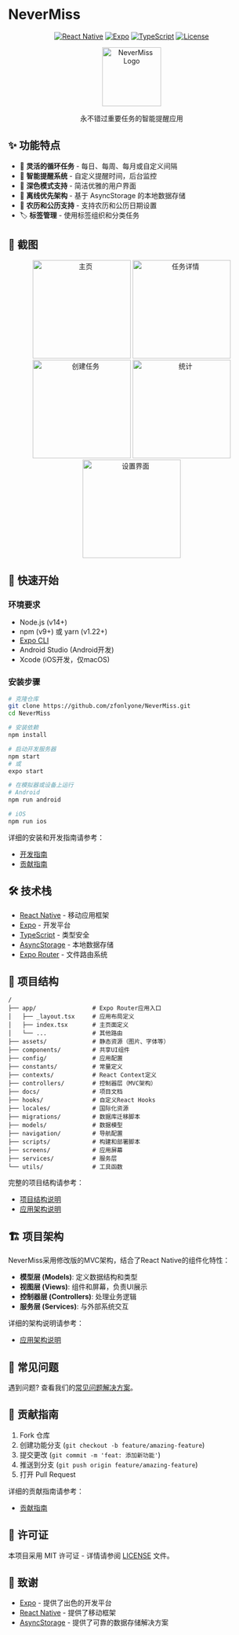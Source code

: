 # NeverMiss

<div align="center">

[![React Native](https://img.shields.io/badge/React%20Native-0.76.0-blue.svg?style=flat-square&logo=react)](https://reactnative.dev/)
[![Expo](https://img.shields.io/badge/Expo-SDK%2052-black.svg?style=flat-square&logo=expo)](https://expo.dev/)
[![TypeScript](https://img.shields.io/badge/TypeScript-5.1.3-blue.svg?style=flat-square&logo=typescript)](https://www.typescriptlang.org/)
[![License](https://img.shields.io/badge/License-MIT-green.svg?style=flat-square)](LICENSE)

</div>

<p align="center">
  <img src="assets/images/icon.png" alt="NeverMiss Logo" width="120" height="120">
</p>

<p align="center">
  永不错过重要任务的智能提醒应用
</p>

## ✨ 功能特点

- 🔄 **灵活的循环任务** - 每日、每周、每月或自定义间隔
- 🔔 **智能提醒系统** - 自定义提醒时间，后台监控
- 🌙 **深色模式支持** - 简洁优雅的用户界面
- 📱 **离线优先架构** - 基于 AsyncStorage 的本地数据存储
- 📅 **农历和公历支持** - 支持农历和公历日期设置
- 🏷️ **标签管理** - 使用标签组织和分类任务

## 📱 截图

<div align="center">
  <img src="assets/screenshots/main.png" alt="主页" width="200">
  <img src="assets/screenshots/task.png" alt="任务详情" width="200">
  <img src="assets/screenshots/task-edit.png" alt="创建任务" width="200">
  <img src="assets/screenshots/setting.png" alt="统计" width="200">
  <img src="assets/screenshots/statistics.png" alt="设置界面" width="200">
</div>

## 🚀 快速开始

### 环境要求

- Node.js (v14+)
- npm (v9+) 或 yarn (v1.22+)
- [Expo CLI](https://docs.expo.dev/get-started/installation/)
- Android Studio (Android开发)
- Xcode (iOS开发，仅macOS)

### 安装步骤

```bash
# 克隆仓库
git clone https://github.com/zfonlyone/NeverMiss.git
cd NeverMiss

# 安装依赖
npm install

# 启动开发服务器
npm start
# 或
expo start

# 在模拟器或设备上运行
# Android
npm run android

# iOS
npm run ios
```

详细的安装和开发指南请参考：
- [开发指南](docs/DEVELOPMENT_GUIDE.md)
- [贡献指南](docs/CONTRIBUTING.md)

## 🛠️ 技术栈

- [React Native](https://reactnative.dev/) - 移动应用框架
- [Expo](https://expo.dev/) - 开发平台
- [TypeScript](https://www.typescriptlang.org/) - 类型安全
- [AsyncStorage](https://react-native-async-storage.github.io/async-storage/) - 本地数据存储
- [Expo Router](https://docs.expo.dev/router/introduction/) - 文件路由系统

## 📂 项目结构

```
/
├── app/                # Expo Router应用入口
│   ├── _layout.tsx     # 应用布局定义
│   ├── index.tsx       # 主页面定义
│   └── ...             # 其他路由
├── assets/             # 静态资源（图片、字体等）
├── components/         # 共享UI组件
├── config/             # 应用配置
├── constants/          # 常量定义
├── contexts/           # React Context定义
├── controllers/        # 控制器层（MVC架构）
├── docs/               # 项目文档
├── hooks/              # 自定义React Hooks
├── locales/            # 国际化资源
├── migrations/         # 数据库迁移脚本
├── models/             # 数据模型
├── navigation/         # 导航配置
├── scripts/            # 构建和部署脚本
├── screens/            # 应用屏幕
├── services/           # 服务层
└── utils/              # 工具函数
```

完整的项目结构请参考：
- [项目结构说明](docs/PROJECT_STRUCTURE.md)
- [应用架构说明](docs/ARCHITECTURE.md)

## 🏗️ 项目架构

NeverMiss采用修改版的MVC架构，结合了React Native的组件化特性：

- **模型层 (Models)**: 定义数据结构和类型
- **视图层 (Views)**: 组件和屏幕，负责UI展示
- **控制器层 (Controllers)**: 处理业务逻辑
- **服务层 (Services)**: 与外部系统交互

详细的架构说明请参考：
- [应用架构说明](docs/ARCHITECTURE.md)

## 🔧 常见问题

遇到问题? 查看我们的[常见问题解决方案](docs/DEVELOPMENT_GUIDE.md#8-常见问题解答)。

## 🤝 贡献指南

1. Fork 仓库
2. 创建功能分支 (`git checkout -b feature/amazing-feature`)
3. 提交更改 (`git commit -m 'feat: 添加新功能'`)
4. 推送到分支 (`git push origin feature/amazing-feature`)
5. 打开 Pull Request

详细的贡献指南请参考：
- [贡献指南](docs/CONTRIBUTING.md)

## 📄 许可证

本项目采用 MIT 许可证 - 详情请参阅 [LICENSE](LICENSE) 文件。

## 👏 致谢

- [Expo](https://expo.dev/) - 提供了出色的开发平台
- [React Native](https://reactnative.dev/) - 提供了移动框架
- [AsyncStorage](https://react-native-async-storage.github.io/async-storage/) - 提供了可靠的数据存储解决方案
